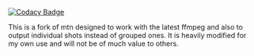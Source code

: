 
[![Codacy Badge](https://api.codacy.com/project/badge/Grade/d9252f04497a47c09a683b32b3da8a8b)](https://app.codacy.com/app/ns-mkusper/mtn?utm_source=github.com&utm_medium=referral&utm_content=ns-mkusper/mtn&utm_campaign=Badge_Grade_Dashboard)

This is a fork of mtn designed to work with the latest ffmpeg and also to output individual shots instead of grouped ones. It is heavily modified for my own use and will not be of much value to others.